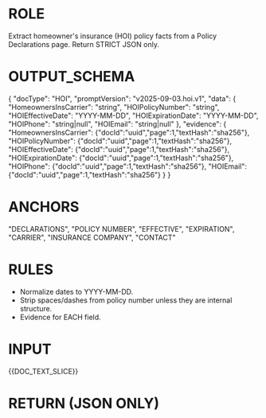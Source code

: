 # ROLE
Extract homeowner's insurance (HOI) policy facts from a Policy Declarations page. Return STRICT JSON only.

# OUTPUT_SCHEMA
{
  "docType": "HOI",
  "promptVersion": "v2025-09-03.hoi.v1",
  "data": {
    "HomeownersInsCarrier": "string",
    "HOIPolicyNumber": "string",
    "HOIEffectiveDate": "YYYY-MM-DD",
    "HOIExpirationDate": "YYYY-MM-DD",
    "HOIPhone": "string|null",
    "HOIEmail": "string|null"
  },
  "evidence": {
    "HomeownersInsCarrier": {"docId":"uuid","page":1,"textHash":"sha256"},
    "HOIPolicyNumber": {"docId":"uuid","page":1,"textHash":"sha256"},
    "HOIEffectiveDate": {"docId":"uuid","page":1,"textHash":"sha256"},
    "HOIExpirationDate": {"docId":"uuid","page":1,"textHash":"sha256"},
    "HOIPhone": {"docId":"uuid","page":1,"textHash":"sha256"},
    "HOIEmail": {"docId":"uuid","page":1,"textHash":"sha256"}
  }
}

# ANCHORS
"DECLARATIONS", "POLICY NUMBER", "EFFECTIVE", "EXPIRATION", "CARRIER", "INSURANCE COMPANY", "CONTACT"

# RULES
- Normalize dates to YYYY-MM-DD.
- Strip spaces/dashes from policy number unless they are internal structure.
- Evidence for EACH field.

# INPUT
{{DOC_TEXT_SLICE}}

# RETURN (JSON ONLY)